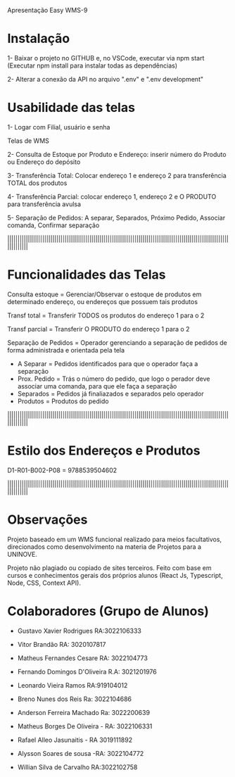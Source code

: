 Apresentação Easy WMS-9

# Instalação

1- Baixar o projeto no GITHUB e, no VSCode, executar via npm start (Executar npm install para instalar todas as dependências)

2- Alterar a conexão da API no arquivo ".env" e ".env development"

# Usabilidade das telas

1- Logar com Filial, usuário e senha

Telas de WMS

2- Consulta de Estoque por Produto e Endereço: inserir número do Produto ou Endereço do depósito

3- Transferência Total: Colocar endereço 1 e endereço 2 para transferência TOTAL dos produtos

4- Transferência Parcial: colocar endereço 1, endereço 2 e O PRODUTO para transferência avulsa

5- Separação de Pedidos: A separar, Separados, Próximo Pedido, Associar comanda, Confirmar separação

||||||||||||||||||||||||||||||||||||||||||||||||||||||||||||||||||||||||||||||||||||||||||||||||||||||||||||||||||||||

# Funcionalidades das Telas

Consulta estoque = Gerenciar/Observar o estoque de produtos em determinado endereço, ou endereços que possuem tais produtos

Transf total = Transferir TODOS os produtos do endereço 1 para o 2

Transf parcial = Transferir O PRODUTO do endereço 1 para o 2

Separação de Pedidos = Operador gerenciando a separação de pedidos de forma administrada e orientada pela tela

 - A Separar = Pedidos identificados para que o operador faça a separação
 - Prox. Pedido = Trás o número do pedido, que logo o perador deve associar uma comanda, para que ele faça a separação
 - Separados = Pedidos já finaliazados e separados pelo operador
 - Produtos = Produtos do pedido

||||||||||||||||||||||||||||||||||||||||||||||||||||||||||||||||||||||||||||||||||||||||||||||||||||||||||||||||||||||

# Estilo dos Endereços e Produtos

D1-R01-B002-P08 = 9788539504602 

||||||||||||||||||||||||||||||||||||||||||||||||||||||||||||||||||||||||||||||||||||||||||||||||||||||||||||||||||||||

# Observações

Projeto baseado em um WMS funcional realizado para meios facultativos, direcionados como desenvolvimento na materia de Projetos para a UNINOVE.

Projeto não plagiado ou copiado de sites terceiros. Feito com base em cursos e conhecimentos gerais dos próprios alunos (React Js, Typescript, Node, CSS, Context API).

# Colaboradores (Grupo de Alunos)

- Gustavo Xavier Rodrigues RA:3022106333

- Vitor Brandão RA: 3020107817

- Matheus Fernandes Cesare RA: 3022104773

- Fernando Domingos D'Oliveira R.A: 3021201976

- Leonardo Vieira Ramos RA:919104012 

- Breno Nunes dos Reis Ra: 3022104686 

- Anderson Ferreira Machado Ra: 3022200639

- Matheus Borges De Oliveira - RA: 3022106331

- Rafael Alleo Jasunaitis - RA 3019111892

- Alysson Soares de sousa -RA: 3022104772

- Willian Silva de Carvalho RA:3022102758

